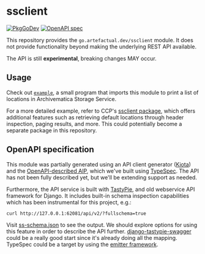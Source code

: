 # ssclient

[![PkgGoDev](https://pkg.go.dev/badge/go.artefactual.dev/ssclient)](https://pkg.go.dev/go.artefactual.dev/ssclient)
[![OpenAPI spec](https://img.shields.io/badge/openapi-spec-orange?logo=openapiinitiative&color=6BA539)][openapi-schema-editor]

This repository provides the `go.artefactual.dev/ssclient` module. It does not
provide functionality beyond making the underlying REST API available.

The API is still **experimental**, breaking changes MAY occur.

## Usage

Check out [`example`], a small program that imports this module to print a list
of locations in Archivematica Storage Service.

For a more detailed example, refer to CCP's [ssclient package][ccp-ssclient],
which offers additional features such as retrieving default locations through
header inspection, paging results, and more. This could potentially become a
separate package in this repository.

## OpenAPI specification

This module was partially generated using an API client generator ([Kiota]) and
the [OpenAPI-described AIP][openapi-schema], which we've built using [TypeSpec].
The API has not been fully described yet, but we'll be extending support as
needed.

Furthermore, the API service is built with [TastyPie], and old webservice API
framework for Django. It includes built-in schema inspection capabilities which
has been instrumental for this project, e.g.:

    curl http://127.0.0.1:62081/api/v2/?fullschema=true

Visit [ss-schema.json] to see the output. We should explore options for
using this feature in order to describe the API further.
[django-tastypie-swagger] could be a really good start since it's already
doing all the mapping. TypeSpec could be a target by using the [emitter
framework].

[`example`]: ./example/main.go
[Kiota]: https://learn.microsoft.com/en-us/openapi/kiota/overview
[TypeSpec]: https://typespec.io
[openapi-schema]: https://raw.githubusercontent.com/artefactual-labs/ssclient-go/main/typespec/tsp-output/%40typespec/openapi3/openapi.v1.yaml
[openapi-schema-editor]: https://editor.swagger.io/?url=https://raw.githubusercontent.com/artefactual-labs/ssclient-go/main/typespec/tsp-output/%40typespec/openapi3/openapi.v1.yaml
[TastyPie]: https://django-tastypie.readthedocs.io/
[ss-schema.json]: https://gist.github.com/sevein/379f101ab9305235844c1e5101eeba04
[django-tastypie-swagger]: https://github.com/concentricsky/django-tastypie-swagger
[emitter framework]: https://typespec.io/docs/next/extending-typespec/emitter-framework
[ccp-ssclient]: https://github.com/artefactual-labs/ccp/tree/ccp/hack/ccp/internal/ssclient

